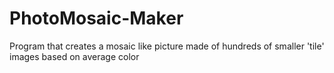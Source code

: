 # PhotoMosaic-Maker
Program that creates a mosaic like picture made of hundreds of smaller 'tile' images based on average color
